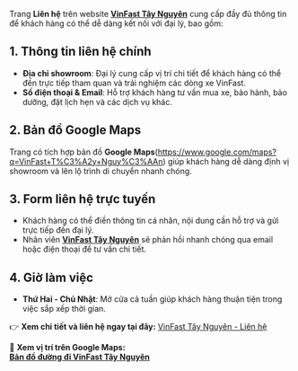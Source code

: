   
Trang **Liên hệ** trên website **[VinFast Tây Nguyên](https://vinfasttaynguyen.com)** cung cấp đầy đủ thông tin để khách hàng có thể dễ dàng kết nối với đại lý, bao gồm:  

## **1. Thông tin liên hệ chính**  
- **Địa chỉ showroom**: Đại lý cung cấp vị trí chi tiết để khách hàng có thể đến trực tiếp tham quan và trải nghiệm các dòng xe VinFast.  
- **Số điện thoại & Email**: Hỗ trợ khách hàng tư vấn mua xe, bảo hành, bảo dưỡng, đặt lịch hẹn và các dịch vụ khác.  

## **2. Bản đồ Google Maps**  
Trang có tích hợp bản đồ **Google Maps**(https://www.google.com/maps?q=VinFast+T%C3%A2y+Nguy%C3%AAn) giúp khách hàng dễ dàng định vị showroom và lên lộ trình di chuyển nhanh chóng.  

## **3. Form liên hệ trực tuyến**  
- Khách hàng có thể điền thông tin cá nhân, nội dung cần hỗ trợ và gửi trực tiếp đến đại lý.  
- Nhân viên **[VinFast Tây Nguyên](https://vinfasttaynguyen.com)** sẽ phản hồi nhanh chóng qua email hoặc điện thoại để tư vấn chi tiết.  

## **4. Giờ làm việc**  
- **Thứ Hai - Chủ Nhật**: Mở cửa cả tuần giúp khách hàng thuận tiện trong việc sắp xếp thời gian.  

👉 **Xem chi tiết và liên hệ ngay tại đây:** [VinFast Tây Nguyên - Liên hệ](https://vinfasttaynguyen.com/lien-he)  

📍 **Xem vị trí trên Google Maps:**  
[**Bản đồ đường đi VinFast Tây Nguyên**](https://www.google.com/maps?q=VinFast+T%C3%A2y+Nguy%C3%AAn)
